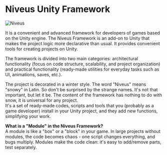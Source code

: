 # Niveus Unity Framework
<img src="https://github.com/NimemeFrog/NiveusUnityFramework" alt="Niveus" />

It is a convenient and advanced framework for developers of games based on the Unity engine. The Niveus Framework is an add-on to Unity that makes the project logic more declarative than usual. It provides convenient tools for creating projects on Unity.

The framework is divided into two main categories: architectural functionality (focus on code structure, scalability, and project organization) and practical functionality (ready-made utilities for everyday tasks such as UI, animations, saves, etc.).

The project is decorated in a winter style. The word "Niveus" means "snowy" in Latin. So don't be surprised by the strange names. It's not that important, but let it be. The content of the framework has nothing to do with snow, it is universal for any project. <br>
It's a set of ready-made codes, scripts and tools that you (probably as a game developer) install in your Unity project, and they add new functions, simplifying your work.

**What is a "Module" in the Niveus Framework?** <br>
A module is like a "box" or a "block" in your game. In large projects without modules, the code becomes chaos - one script changes everything, and bugs multiply. Modules make the code clean: it's easy to add/remove parts, test separately.